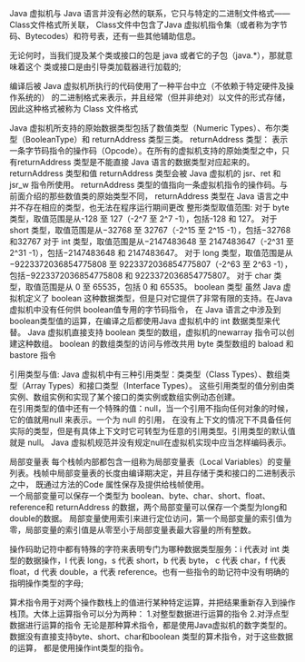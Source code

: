 Java 虚拟机与 Java 语言并没有必然的联系，它只与特定的二进制文件格式——Class文件格式所关联，
Class文件中包含了Java 虚拟机指令集（或者称为字节码、Bytecodes）和符号表，还有一些其他辅助信息。

无论何时，当我们提及某个类或接口的包是 java 或者它的子包（java.*），那就意味着这个
类或接口是由引导类加载器进行加载的;

编译后被 Java 虚拟机所执行的代码使用了一种平台中立（不依赖于特定硬件及操作系统的）
的二进制格式来表示，并且经常（但并非绝对）以文件的形式存储，因此这种格式被称为 Class
文件格式

Java 虚拟机所支持的原始数据类型包括了数值类型（Numeric Types）、布尔类型（BooleanType）和 returnAddress 类型三类。
   returnAddress 类型：
        表示一条字节码指令的操作码（Opcode）。在所有的虚拟机支持的原始类型之中，只有returnAddress 类型是不能直接 Java 语言的数据类型对应起来的。
   returnAddress 类型和值
        returnAddress 类型会被 Java 虚拟机的 jsr、ret 和 jsr_w 指令所使用。
        returnAddress 类型的值指向一条虚拟机指令的操作码。与前面介绍的那些数值类的原始类型不同，
returnAddress 类型在 Java 语言之中并不存在相应的类型，也无法在程序运行期间更改
    整形类型取值范围:
        对于 byte 类型，取值范围是从-128 至 127（-2^7 至 2^7 -1），包括-128 和 127。
        对于 short 类型，取值范围是从−32768 至 32767（-2^15 至 2^15 -1），包括−32768和32767
        对于 int 类型，取值范围是从−2147483648 至 2147483647（-2^31 至 2^31 -1），包括−2147483648 和 2147483647。
        对于 long 类型，取值范围是从−9223372036854775808 至 9223372036854775807（-2^63 至 2^63 -1），包括−9223372036854775808 和 9223372036854775807。
        对于 char 类型，取值范围是从 0 至 65535，包括 0 和 65535。
    boolean 类型
        虽然 Java 虚拟机定义了 boolean 这种数据类型，但是只对它提供了非常有限的支持。在Java 虚拟机中没有任何供 boolean值专用的字节码指令，
在 Java 语言之中涉及到 boolean类型值的运算，在编译之后都使用Java 虚拟机中的 int 数据类型来代替。
        Java 虚拟机直接支持 boolean 类型的数组，虚拟机的newarray 指令可以创建这种数组。
        boolean 的数组类型的访问与修改共用 byte 类型数组的 baload 和 bastore 指令

引用类型与值:
    Java 虚拟机中有三种引用类型：类类型（Class Types）、数组类型（Array Types）和接口类型（Interface Types）。
    这些引用类型的值分别由类实例、数组实例和实现了某个接口的类实例或数组实例动态创建。        
    在引用类型的值中还有一个特殊的值：null，当一个引用不指向任何对象的时候，它的值就用null 来表示。一个为 null 的引用，
在没有上下文的情况下不具备任何实际的类型，但是有具体上下文时它可转型为任意的引用类型。引用类型的默认值就是 null。
    Java 虚拟机规范并没有规定null在虚拟机实现中应当怎样编码表示。
    
局部变量表
    每个栈帧内部都包含一组称为局部变量表（Local Variables）的变量列表。栈帧中局部变量表的长度由编译期决定，并且存储于类和接口的二进制表示之中，
既通过方法的Code 属性保存及提供给栈帧使用。    
    一个局部变量可以保存一个类型为 boolean、byte、char、short、float、reference和 returnAddress 的数据，两个局部变量可以保存一个类型为long和double的数据。
    局部变量使用索引来进行定位访问，第一个局部变量的索引值为零，局部变量的索引值是从零至小于局部变量表最大容量的所有整数。
    
操作码助记符中都有特殊的字符来表明专门为哪种数据类型服务：i 代表对 int 类型的数据操作，l 代表 long，s 代表 short，b 代表 byte，
c 代表 char，f 代表 float，d 代表 double，a 代表 reference。也有一些指令的助记符中没有明确的指明操作类型的字母;

算术指令用于对两个操作数栈上的值进行某种特定运算，并把结果重新存入到操作栈顶。大体上运算指令可以分为两种：
    1.对整型数据进行运算的指令
    2.对浮点型数据进行运算的指令
    无论是那种算术指令，都是使用Java虚拟机的数字类型的。数据没有直接支持byte、short、char和boolean 类型的算术指令，对于这些数据的运算，
 都是使用操作int类型的指令。